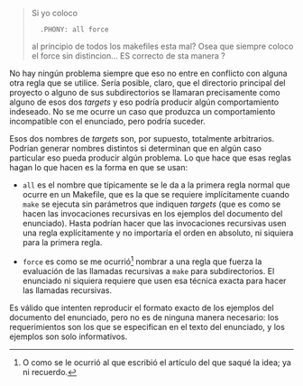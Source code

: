 >   Si yo coloco
>
>       .PHONY: all force
>
>   al principio de todos los makefiles esta mal? Osea que siempre coloco el force sin distincion... ES correcto de sta manera ?

No hay ningún problema siempre que eso no entre en conflicto con alguna otra regla que se utilice.  Sería posible, claro, que el directorio principal del proyecto o alguno de sus subdirectorios se llamaran precisamente como alguno de esos dos *targets* y eso podría producir algún comportamiento indeseado.  No se me ocurre un caso que produzca un comportamiento incompatible con el enunciado, pero podría suceder.

Esos dos nombres de *targets* son, por supuesto, totalmente arbitrarios.  Podrían generar nombres distintos si determinan que en algún caso particular eso pueda producir algún problema.  Lo que hace que esas reglas hagan lo que hacen es la forma en que se usan:

*   `all` es el nombre que típicamente se le da a la primera regla normal que ocurre en un Makefile, que es la que se requiere implícitamente cuando `make` se ejecuta sin parámetros que indiquen *targets* (que es como se hacen las invocaciones recursivas en los ejemplos del documento del enunciado).  Hasta podrían hacer que las invocaciones recursivas usen una regla explícitamente y no importaría el orden en absoluto, ni siquiera para la primera regla.

*   `force` es como se me ocurrió[^1] nombrar a una regla que fuerza la evaluación de las llamadas recursivas a `make` para subdirectorios.  El enunciado ni siquiera requiere que usen esa técnica exacta para hacer las llamadas recursivas.

Es válido que intenten reproducir el formato exacto de los ejemplos del documento del enunciado, pero no es de ninguna manera necesario: los requerimientos son los que se especifican en el texto del enunciado, y los ejemplos son solo informativos.

[^1]: O como se le ocurrió al que escribió el artículo del que saqué la idea; ya ni recuerdo.
